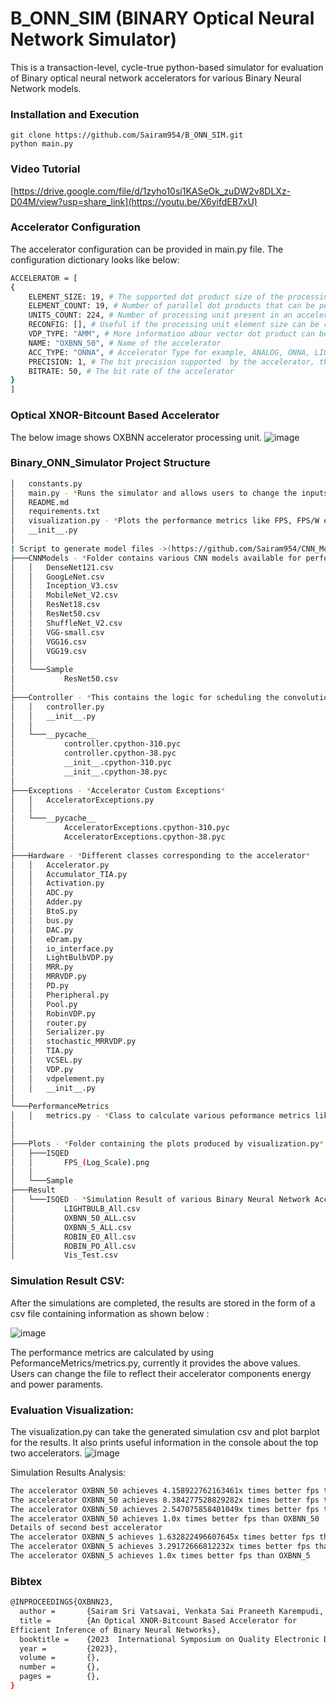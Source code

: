 

# B_ONN_SIM (BINARY Optical Neural Network Simulator)

This is a transaction-level, cycle-true python-based simulator for evaluation of Binary optical neural network accelerators for various Binary Neural Network models.  

### Installation and Execution

    git clone https://github.com/Sairam954/B_ONN_SIM.git
    python main.py

### Video Tutorial
[https://drive.google.com/file/d/1zyho10si1KASeOk_zuDW2v8DLXz-D04M/view?usp=share_link](https://youtu.be/X6yifdEB7xU)

### Accelerator Configuration 

The accelerator configuration can be provided in main.py file. The configuration dictionary looks like below:
``` bash
ACCELERATOR = [
{
    ELEMENT_SIZE: 19, # The supported dot product size of the processing unit, generally equal to number of wavelengths multiplexed in weight bank/activation bank 
    ELEMENT_COUNT: 19, # Number of parallel dot products that can be performed by one processing unit, generally equal to the number of output waveguides in a processing unit  
    UNITS_COUNT: 224, # Number of processing unit present in an accelerator
    RECONFIG: [], # Useful if the processing unit element size can be reconfigured according to the convolution computation need
    VDP_TYPE: "AMM", # More information abour vector dot product can be found in our paper ([https://ieeexplore.ieee.org/abstract/document/9852767]
    NAME: "OXBNN_50", # Name of the accelerator 
    ACC_TYPE: "ONNA", # Accelerator Type for example, ANALOG, ONNA, LIGHTBULB, and ROBIN. This parameter helps in evaluation of performance metrics based on accelerator
    PRECISION: 1, # The bit precision supported  by the accelerator, this value along with ***accelerator_required_precision*** determines whether bit-slicing needs to be implemented
    BITRATE: 50, # The bit rate of the accelerator 
}
]
```
### Optical XNOR-Bitcount Based Accelerator
The below image shows OXBNN accelerator processing unit.
![image](https://user-images.githubusercontent.com/23030293/215595337-4279ec37-7486-4e54-8b04-b7e31fa5dce5.png)


### Binary_ONN_Simulator Project Structure 
``` bash
│   constants.py
│   main.py - *Runs the simulator and allows users to change the inputs according to the accelerator* 
│   README.md
│   requirements.txt
│   visualization.py - *Plots the performance metrics like FPS, FPS/W etc of various accelerators on single barplot and also provides information of the best performing accelerator* 
│   __init__.py
│
| Script to generate model files ->(https://github.com/Sairam954/CNN_Model_Layer_Information_Generator)*
├───CNNModels - *Folder contains various CNN models available for performing simulations. 
│   │   DenseNet121.csv
│   │   GoogLeNet.csv
│   │   Inception_V3.csv
│   │   MobileNet_V2.csv
│   │   ResNet18.csv
│   │   ResNet50.csv
│   │   ShuffleNet_V2.csv
│   │   VGG-small.csv
│   │   VGG16.csv
│   │   VGG19.csv
│   │
│   └───Sample
│           ResNet50.csv
│
├───Controller - *This contains the logic for scheduling the convolutions and corresponding dot product operations on to the accelerator hardware*
│   │   controller.py
│   │   __init__.py
│   │
│   └───__pycache__
│           controller.cpython-310.pyc
│           controller.cpython-38.pyc
│           __init__.cpython-310.pyc
│           __init__.cpython-38.pyc
│
├───Exceptions - *Accelerator Custom Exceptions*
│   │   AcceleratorExceptions.py
│   │
│   └───__pycache__
│           AcceleratorExceptions.cpython-310.pyc
│           AcceleratorExceptions.cpython-38.pyc
│
├───Hardware - *Different classes corresponding to the accelerator*
│   │   Accelerator.py
│   │   Accumulator_TIA.py
│   │   Activation.py
│   │   ADC.py
│   │   Adder.py
│   │   BtoS.py
│   │   bus.py
│   │   DAC.py
│   │   eDram.py
│   │   io_interface.py
│   │   LightBulbVDP.py
│   │   MRR.py
│   │   MRRVDP.py
│   │   PD.py
│   │   Pheripheral.py
│   │   Pool.py
│   │   RobinVDP.py
│   │   router.py
│   │   Serializer.py
│   │   stochastic_MRRVDP.py
│   │   TIA.py
│   │   VCSEL.py
│   │   VDP.py
│   │   vdpelement.py
│   │   __init__.py  
│
└───PerformanceMetrics
│   │   metrics.py - *Class to calculate various peformance metrics like FPS, FPS/W and FPS/W/mm2*
│ 
│
├───Plots - *Folder containing the plots produced by visualization.py*
│   ├───ISQED
│   │       FPS_(Log_Scale).png
│   │
│   └───Sample
├───Result
│   └───ISQED - *Simulation Result of various Binary Neural Network Accelerator*
│           LIGHTBULB_All.csv
│           OXBNN_50_ALL.csv
│           OXBNN_5_ALL.csv
│           ROBIN_EO_All.csv
│           ROBIN_PO_All.csv
│           Vis_Test.csv

```

### Simulation Result CSV:
After the simulations are completed, the results are stored in the form of a csv file containing information as shown below :

![image](https://user-images.githubusercontent.com/23030293/215599495-6df0e14b-3bb4-4bd0-903d-8f9a3c619699.png)

The performance metrics are calculated by using PeformanceMetrics/metrics.py, currently it provides the above values. Users can change the file to reflect their accelerator components energy and power paraments.  

### Evaluation Visualization:
The visualization.py can take the generated simulation csv and plot barplot for the results. It also prints useful information in the console about the top two accelerators. 
![image](https://user-images.githubusercontent.com/23030293/215608379-2d0a6222-b4d0-4891-a08e-9257256aa0a4.png)

Simulation Results Analysis: 
```bash
The accelerator OXBNN_50 achieves 4.158922762163461x times better fps than LIGHTBULB
The accelerator OXBNN_50 achieves 8.384277528829282x times better fps than ROBIN_PO
The accelerator OXBNN_50 achieves 2.547075858401049x times better fps than OXBNN_5
The accelerator OXBNN_50 achieves 1.0x times better fps than OXBNN_50
Details of second best accelerator
The accelerator OXBNN_5 achieves 1.632822496607645x times better fps than LIGHTBULB
The accelerator OXBNN_5 achieves 3.29172666812232x times better fps than ROBIN_PO
The accelerator OXBNN_5 achieves 1.0x times better fps than OXBNN_5

```

### Bibtex
```bash
@INPROCEEDINGS{OXBNN23,
  author =       {Sairam Sri Vatsavai, Venkata Sai Praneeth Karempudi, and Ishan Thakkar},
  title =        {An Optical XNOR-Bitcount Based Accelerator for
Efficient Inference of Binary Neural Networks},
  booktitle =    {2023  International Symposium on Quality Electronic Design (ISQED)}, 
  year =         {2023},
  volume =       {},
  number =       {},
  pages =        {},
}
```




